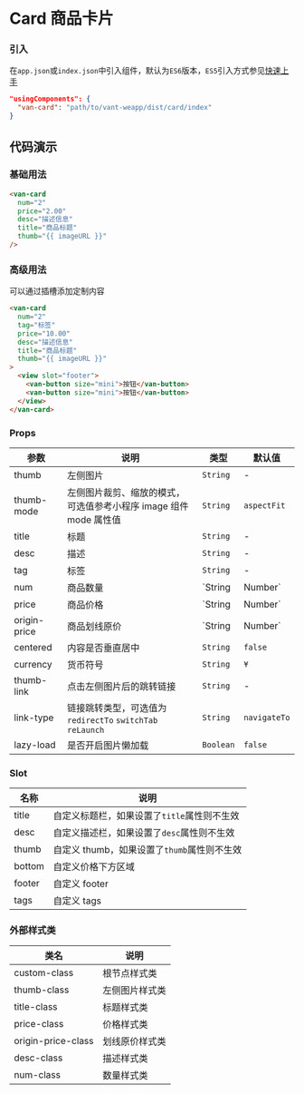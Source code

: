 # Card 商品卡片

### 引入

在`app.json`或`index.json`中引入组件，默认为`ES6`版本，`ES5`引入方式参见[快速上手](#/quickstart)

```json
"usingComponents": {
  "van-card": "path/to/vant-weapp/dist/card/index"
}
```


## 代码演示

### 基础用法

```html
<van-card
  num="2"
  price="2.00"
  desc="描述信息"
  title="商品标题"
  thumb="{{ imageURL }}"
/>
```

### 高级用法

可以通过插槽添加定制内容

```html
<van-card
  num="2"
  tag="标签"
  price="10.00"
  desc="描述信息"
  title="商品标题"
  thumb="{{ imageURL }}"
>
  <view slot="footer">
    <van-button size="mini">按钮</van-button>
    <van-button size="mini">按钮</van-button>
  </view>
</van-card>
```

### Props

| 参数 | 说明 | 类型 | 默认值 |
|-----------|-----------|-----------|-------------|
| thumb | 左侧图片 | `String` | - |
| thumb-mode | 左侧图片裁剪、缩放的模式，可选值参考小程序 image 组件 mode 属性值 | `String` | `aspectFit` |
| title | 标题 | `String` | - |
| desc | 描述 | `String` | - |
| tag | 标签 | `String` | - |
| num | 商品数量 | `String | Number` | - |
| price | 商品价格 | `String | Number` | - |
| origin-price | 商品划线原价 | `String | Number` | - |
| centered | 内容是否垂直居中 | `String` | `false` |
| currency | 货币符号 |  `String` | `¥` |
| thumb-link | 点击左侧图片后的跳转链接 | `String` | - |
| link-type | 链接跳转类型，可选值为 `redirectTo` `switchTab` `reLaunch` | `String` | `navigateTo` |
| lazy-load | 是否开启图片懒加载 | `Boolean` | `false` |

### Slot

| 名称 | 说明 |
|-----------|-----------|
| title | 自定义标题栏，如果设置了`title`属性则不生效 |
| desc | 自定义描述栏，如果设置了`desc`属性则不生效 |
| thumb | 自定义 thumb，如果设置了`thumb`属性则不生效 |
| bottom | 自定义价格下方区域 |
| footer | 自定义 footer |
| tags | 自定义 tags |

### 外部样式类

| 类名 | 说明 |
|-----------|-----------|
| custom-class | 根节点样式类 |
| thumb-class | 左侧图片样式类 |
| title-class | 标题样式类 |
| price-class | 价格样式类 |
| origin-price-class | 划线原价样式类 |
| desc-class | 描述样式类 |
| num-class | 数量样式类 |
